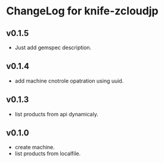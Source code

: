ChangeLog for knife-zcloudjp
====

## v0.1.5

* Just add gemspec description.

## v0.1.4

* add machine cnotrole opatration using uuid.


## v0.1.3

* list products from api dynamicaly.


##  v0.1.0

* create machine.
* list products from localfile.

